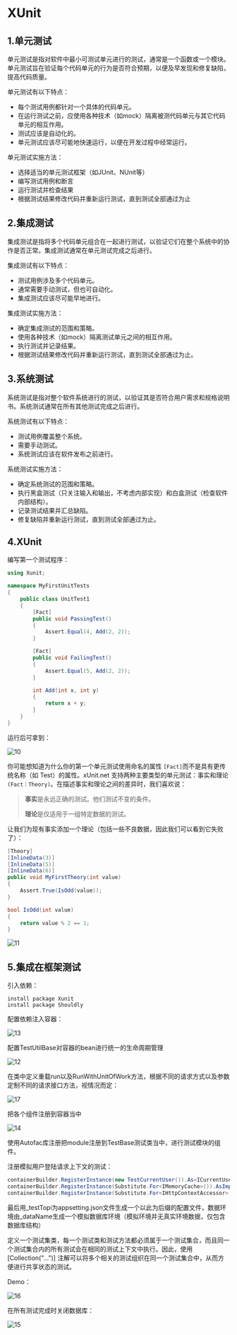 # XUnit

## 1.单元测试

单元测试是指对软件中最小可测试单元进行的测试，通常是一个函数或一个模块。单元测试旨在验证每个代码单元的行为是否符合预期，以便及早发现和修复缺陷，提高代码质量。

单元测试有以下特点：

- 每个测试用例都针对一个具体的代码单元。
- 在运行测试之前，应使用各种技术（如mock）隔离被测代码单元与其它代码单元的相互作用。
- 测试应该是自动化的。
- 单元测试应该尽可能地快速运行，以便在开发过程中经常运行。

单元测试实施方法：

- 选择适当的单元测试框架（如JUnit、NUnit等）
- 编写测试用例和断言
- 运行测试并检查结果
- 根据测试结果修改代码并重新运行测试，直到测试全部通过为止

## 2.集成测试

集成测试是指将多个代码单元组合在一起进行测试，以验证它们在整个系统中的协作是否正常。集成测试通常在单元测试完成之后进行。

集成测试有以下特点：

- 测试用例涉及多个代码单元。
- 通常需要手动测试，但也可自动化。
- 集成测试应该尽可能早地进行。

集成测试实施方法：

- 确定集成测试的范围和策略。
- 使用各种技术（如mock）隔离测试单元之间的相互作用。
- 执行测试并记录结果。
- 根据测试结果修改代码并重新运行测试，直到测试全部通过为止。

## 3.系统测试

系统测试是指对整个软件系统进行的测试，以验证其是否符合用户需求和规格说明书。系统测试通常在所有其他测试完成之后进行。

系统测试有以下特点：

- 测试用例覆盖整个系统。
- 需要手动测试。
- 系统测试应该在软件发布之前进行。

系统测试实施方法：

- 确定系统测试的范围和策略。
- 执行黑盒测试（只关注输入和输出，不考虑内部实现）和白盒测试（检查软件内部结构）。
- 记录测试结果并汇总缺陷。
- 修复缺陷并重新运行测试，直到测试全部通过为止。

## 4.XUnit

编写第一个测试程序：

```csharp
using Xunit;

namespace MyFirstUnitTests
{
    public class UnitTest1
    {
        [Fact]
        public void PassingTest()
        {
            Assert.Equal(4, Add(2, 2));
        }

        [Fact]
        public void FailingTest()
        {
            Assert.Equal(5, Add(2, 2));
        }

        int Add(int x, int y)
        {
            return x + y;
        }
    }
}
```

运行后可拿到：

![10](https://img-blog.csdnimg.cn/4b4fb21f0ed14eeba5b67b3536784bc2.png)

你可能想知道为什么你的第一个单元测试使用命名的属性 `[Fact]`而不是具有更传统名称（如 Test）的属性。xUnit.net 支持两种主要类型的单元测试：事实和理论`(Fact｜Theory)`。在描述事实和理论之间的差异时，我们喜欢说：

> **事实**是永远正确的测试。他们测试不变的条件。
> 
> **理论**是仅适用于一组特定数据的测试。

让我们为现有事实添加一个理论（包括一些不良数据，因此我们可以看到它失败了）：

```csharp
[Theory]
[InlineData(3)]
[InlineData(5)]
[InlineData(6)]
public void MyFirstTheory(int value)
{
    Assert.True(IsOdd(value));
}

bool IsOdd(int value)
{
    return value % 2 == 1;
}
```

![11](https://img-blog.csdnimg.cn/80eb822ab2024f82b3e60834092f2f32.png)

## 5.集成在框架测试

引入依赖：

```
install package Xunit
install package Shouldly
```

配置依赖注入容器：

![13](https://img-blog.csdnimg.cn/9cd339690eec47aba98dd0349f696647.png)

配置TestUtilBase对容器的bean进行统一的生命周期管理

![12](https://img-blog.csdnimg.cn/832b42eeea58414fb1b1ef97c152b773.png)

在类中定义重载run以及RunWithUnitOfWork方法，根据不同的请求方式以及参数定制不同的请求接口方法，视情况而定：

![17](https://img-blog.csdnimg.cn/7658d62d301b47a9a52db062294f0043.png)

把各个组件注册到容器当中

![14](https://img-blog.csdnimg.cn/8c0941611ba744649049d864baaa31b9.png)

使用Autofac库注册把module注册到TestBase测试类当中，进行测试模块的组件。

注册模拟用户登陆请求上下文的测试：

```csharp
containerBuilder.RegisterInstance(new TestCurrentUser()).As<ICurrentUser>();
containerBuilder.RegisterInstance(Substitute.For<IMemoryCache>()).AsImplementedInterfaces();
containerBuilder.RegisterInstance(Substitute.For<IHttpContextAccessor>()).AsImplementedInterfaces();
```

最后用_testTopi为appsetting.json文件生成一个以此为后缀的配置文件，数据环境由_dataName生成一个模拟数据库环境（模拟环境并无真实环境数据，仅包含数据库结构）

定义一个测试集类，每一个测试类和测试方法都必须属于一个测试集合，而且同一个测试集合内的所有测试会在相同的测试上下文中执行。因此，使用 [Collection("...")] 注解可以将多个相关的测试组织在同一个测试集合中，从而方便进行共享状态的测试。

Demo：

![16](https://img-blog.csdnimg.cn/ff768eb70e8a48f7b0e47a58afc770f6.png)

在所有测试完成时关闭数据库：

![15](https://img-blog.csdnimg.cn/f20ba520d614474abc1c4d9da1945169.png)



